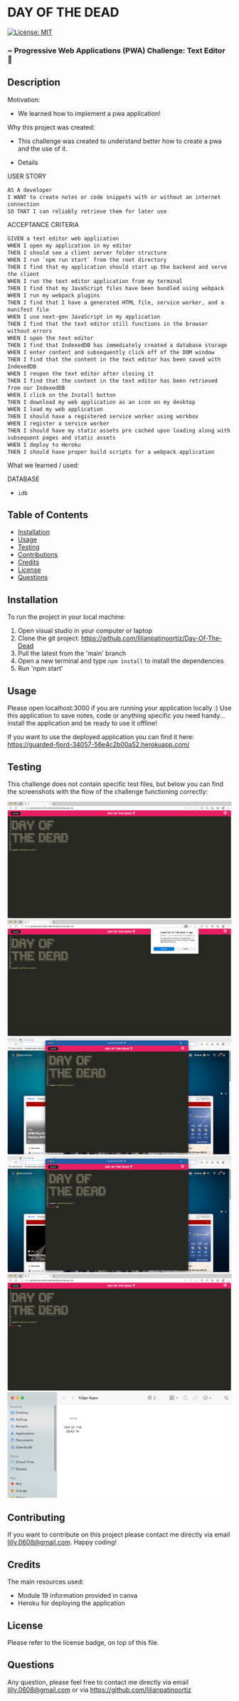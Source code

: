 # DAY OF THE DEAD

[![License: MIT](https://img.shields.io/badge/License-MIT-yellow.svg)](https://opensource.org/licenses/MIT)

### ~ Progressive Web Applications (PWA) Challenge: Text Editor 📝

## Description

Motivation:

- We learned how to implement a pwa application!

Why this project was created:

- This challenge was created to understand better how to create a pwa and the use of it.

- Details


USER STORY

```
AS A developer
I WANT to create notes or code snippets with or without an internet connection
SO THAT I can reliably retrieve them for later use
```

ACCEPTANCE CRITERIA

```
GIVEN a text editor web application
WHEN I open my application in my editor
THEN I should see a client server folder structure
WHEN I run `npm run start` from the root directory
THEN I find that my application should start up the backend and serve the client
WHEN I run the text editor application from my terminal
THEN I find that my JavaScript files have been bundled using webpack
WHEN I run my webpack plugins
THEN I find that I have a generated HTML file, service worker, and a manifest file
WHEN I use next-gen JavaScript in my application
THEN I find that the text editor still functions in the browser without errors
WHEN I open the text editor
THEN I find that IndexedDB has immediately created a database storage
WHEN I enter content and subsequently click off of the DOM window
THEN I find that the content in the text editor has been saved with IndexedDB
WHEN I reopen the text editor after closing it
THEN I find that the content in the text editor has been retrieved from our IndexedDB
WHEN I click on the Install button
THEN I download my web application as an icon on my desktop
WHEN I load my web application
THEN I should have a registered service worker using workbox
WHEN I register a service worker
THEN I should have my static assets pre cached upon loading along with subsequent pages and static assets
WHEN I deploy to Heroku
THEN I should have proper build scripts for a webpack application
```

What we learned / used:

DATABASE

- `idb`


## Table of Contents

- [Installation](#installation)
- [Usage](#usage)
- [Testing](#testing)
- [Contributions](#contributing)
- [Credits](#credits)
- [License](#license)
- [Questions](#questions)

## Installation

To run the project in your local machine:

1. Open visual studio in your computer or laptop
2. Clone the git project: https://github.com/lilianpatinoortiz/Day-Of-The-Dead
3. Pull the latest from the 'main' branch
4. Open a new terminal and type `npm install` to install the dependencies
5. Run 'npm start'

## Usage

Please open localhost:3000 if you are running your application locally :)
Use this application to save notes, code or anything specific you need handy...  install the application and be ready to use it offline!

If you want to use the deployed application you can find it here: https://guarded-fjord-34057-56e4c2b00a52.herokuapp.com/

## Testing

This challenge does not contain specific test files, but below you can find the screenshots with the flow of the challenge functioning correctly:

![pwa](client/src/images/1.png)
![pwa](client/src/images/2.png)
![pwa](client/src/images/3.png)
![pwa](client/src/images/4.png)
![pwa](client/src/images/5.png)
![pwa](client/src/images/6.png)

## Contributing

If you want to contribute on this project please contact me directly via email lilly.0608@gmail.com. Happy coding!

## Credits

The main resources used:

- Module 19 information provided in canva
- Heroku for deploying the application

## License

Please refer to the license badge, on top of this file.

## Questions

Any question, please feel free to contact me directly via email lilly.0608@gmail.com or via https://github.com/lilianpatinoortiz
